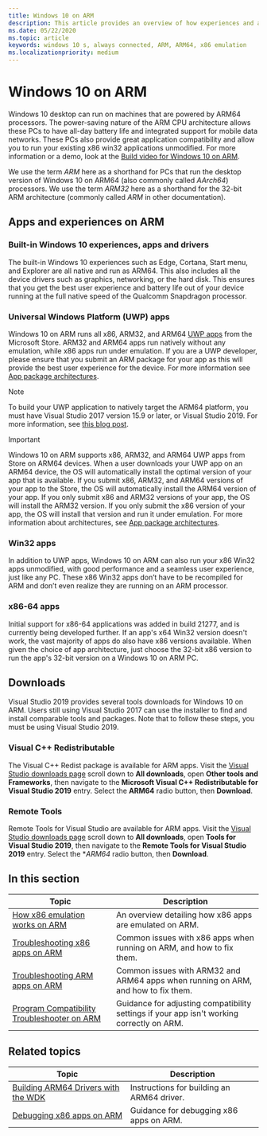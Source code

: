```yaml
---
title: Windows 10 on ARM
description: This article provides an overview of how experiences and apps will run on ARM, what the limitations are, and where you can go to learn more.
ms.date: 05/22/2020
ms.topic: article
keywords: windows 10 s, always connected, ARM, ARM64, x86 emulation
ms.localizationpriority: medium
---
```


# Windows 10 on ARM
Windows 10 desktop can run on machines that are powered by ARM64 processors. The power-saving nature of the ARM CPU architecture allows these PCs to have all-day battery life and integrated support for mobile data networks. These PCs also provide great application compatibility and allow you to run your existing x86 win32 applications unmodified. For more information or a demo, look at the [Build video for Windows 10 on ARM](https://channel9.msdn.com/Events/Build/2018/BRK2438).

We use the term *ARM* here as a shorthand for PCs that run the desktop version of Windows 10 on ARM64 (also commonly called *AArch64*) processors.  We use the term *ARM32* here as a shorthand for the 32-bit ARM architecture (commonly called *ARM* in other documentation).

## Apps and experiences on ARM

### Built-in Windows 10 experiences, apps and drivers
The built-in Windows 10 experiences such as Edge, Cortana, Start menu, and Explorer are all native and run as ARM64. This also includes all the device drivers such as graphics, networking, or the hard disk. This ensures that you get the best user experience and battery life out of your device running at the full native speed of the Qualcomm Snapdragon processor.

### Universal Windows Platform (UWP) apps
Windows 10 on ARM runs all x86, ARM32, and ARM64 [UWP apps](../get-started/universal-application-platform-guide.md) from the Microsoft Store. ARM32 and ARM64 apps run natively without any emulation, while x86 apps run under emulation. If you are a UWP developer, please ensure that you submit an ARM package for your app as this will provide the best user experience for the device. For more information see [App package architectures](/windows/msix/package/device-architecture).

>[!NOTE]
> To build your UWP application to natively target the ARM64 platform, you must have Visual Studio 2017 version 15.9 or later, or Visual Studio 2019. For more information, see [this blog post](https://blogs.windows.com/buildingapps/2018/11/15/official-support-for-windows-10-on-arm-development).


>[!IMPORTANT]
> Windows 10 on ARM supports x86, ARM32, and ARM64 UWP apps from Store on ARM64 devices. When a user downloads your UWP app on an ARM64 device, the OS will automatically install the optimal version of your app that is available. If you submit x86, ARM32, and ARM64 versions of your app to the Store, the OS will automatically install the ARM64 version of your app. If you only submit x86 and ARM32 versions of your app, the OS will install the ARM32 version. If you only submit the x86 version of your app, the OS will install that version and run it under emulation. For more information about architectures, see [App package architectures](/windows/msix/package/device-architecture).

### Win32 apps
In addition to UWP apps, Windows 10 on ARM can also run your x86 Win32 apps unmodified, with good performance and a seamless user experience, just like any PC. These x86 Win32 apps don’t have to be recompiled for ARM and don’t even realize they are running on an ARM processor.

### x86-64 apps
Initial support for x86-64 applications was added in build 21277, and is currently being developed further. If an app's x64 Win32 version doesn't work, the vast majority of apps do also have x86 versions available. When given the choice of app architecture, just choose the 32-bit x86 version to run the app's 32-bit version on a Windows 10 on ARM PC.

## Downloads

Visual Studio 2019 provides several tools downloads for Windows 10 on ARM. Users still using Visual Studio 2017 can use the installer to find and install comparable tools and packages. Note that to follow these steps, you must be using Visual Studio 2019.

### Visual C++ Redistributable

The Visual C++ Redist package is available for ARM apps. Visit the [Visual Studio downloads page](https://visualstudio.microsoft.com/downloads/) scroll down to **All downloads**, open **Other tools and Frameworks**, then navigate to the **Microsoft Visual C++ Redistributable for Visual Studio 2019** entry. Select the **ARM64** radio button, then **Download**.

### Remote Tools

Remote Tools for Visual Studio are available for ARM apps. Visit the [Visual Studio downloads page](https://visualstudio.microsoft.com/downloads/) scroll down to **All downloads**, open **Tools for Visual Studio 2019**, then navigate to the **Remote Tools for Visual Studio 2019** entry. Select the **ARM64* radio button, then **Download**.


## In this section
|Topic | Description |
|-----|-----|
|[How x86 emulation works on ARM](apps-on-arm-x86-emulation.md)|An overview detailing how x86 apps are emulated on ARM.|
|[Troubleshooting x86 apps on ARM](apps-on-arm-troubleshooting-x86.md)|Common issues with x86 apps when running on ARM, and how to fix them. |
|[Troubleshooting ARM apps on ARM](apps-on-arm-troubleshooting-arm32.md)|Common issues with ARM32 and ARM64 apps when running on ARM, and how to fix them. |
|[Program Compatibility Troubleshooter on ARM](apps-on-arm-program-compat-troubleshooter.md)|Guidance for adjusting compatibility settings if your app isn't working correctly on ARM. |

## Related topics
|Topic | Description |
|-----|-----|
|[Building ARM64 Drivers with the WDK](/windows-hardware/drivers/develop/building-arm64-drivers)|Instructions for building an ARM64 driver. |
| [Debugging x86 apps on ARM](/windows-hardware/drivers/debugger/debugging-arm64) | Guidance for debugging x86 apps on ARM. |
